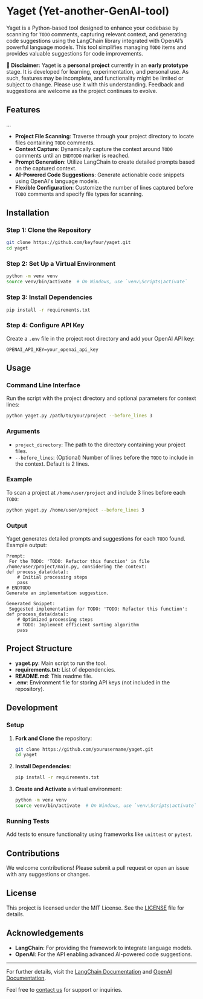 
# Yaget (Yet-another-GenAI-tool)

Yaget is a Python-based tool designed to enhance your codebase by scanning for `TODO` comments, capturing relevant context, and generating code suggestions using the LangChain library integrated with OpenAI’s powerful language models. This tool simplifies managing `TODO` items and provides valuable suggestions for code improvements.


**🚧 Disclaimer:** Yaget is a **personal project** currently in an **early prototype** stage. It is developed for learning, experimentation, and personal use. As such, features may be incomplete, and functionality might be limited or subject to change. Please use it with this understanding. Feedback and suggestions are welcome as the project continues to evolve.

## Features

...
- **Project File Scanning**: Traverse through your project directory to locate files containing `TODO` comments.
- **Context Capture**: Dynamically capture the context around `TODO` comments until an `ENDTODO` marker is reached.
- **Prompt Generation**: Utilize LangChain to create detailed prompts based on the captured context.
- **AI-Powered Code Suggestions**: Generate actionable code snippets using OpenAI's language models.
- **Flexible Configuration**: Customize the number of lines captured before `TODO` comments and specify file types for scanning.

## Installation

### Step 1: Clone the Repository

```bash
git clone https://github.com/keyfour/yaget.git
cd yaget
```

### Step 2: Set Up a Virtual Environment

```bash
python -m venv venv
source venv/bin/activate  # On Windows, use `venv\Scripts\activate`
```

### Step 3: Install Dependencies

```bash
pip install -r requirements.txt
```

### Step 4: Configure API Key

Create a `.env` file in the project root directory and add your OpenAI API key:

```
OPENAI_API_KEY=your_openai_api_key
```

## Usage

### Command Line Interface

Run the script with the project directory and optional parameters for context lines:

```bash
python yaget.py /path/to/your/project --before_lines 3
```

### Arguments

- `project_directory`: The path to the directory containing your project files.
- `--before_lines`: (Optional) Number of lines before the `TODO` to include in the context. Default is 2 lines.

### Example

To scan a project at `/home/user/project` and include 3 lines before each `TODO`:

```bash
python yaget.py /home/user/project --before_lines 3
```

### Output

Yaget generates detailed prompts and suggestions for each `TODO` found. Example output:

```
Prompt:
 For the TODO: 'TODO: Refactor this function' in file /home/user/project/main.py, considering the context:
def process_data(data):
    # Initial processing steps
    pass
# ENDTODO
Generate an implementation suggestion.

Generated Snippet:
 Suggested implementation for TODO: 'TODO: Refactor this function':
def process_data(data):
    # Optimized processing steps
    # TODO: Implement efficient sorting algorithm
    pass
```

## Project Structure

- **yaget.py**: Main script to run the tool.
- **requirements.txt**: List of dependencies.
- **README.md**: This readme file.
- **.env**: Environment file for storing API keys (not included in the repository).

## Development

### Setup

1. **Fork and Clone** the repository:
   ```bash
   git clone https://github.com/yourusername/yaget.git
   cd yaget
   ```

2. **Install Dependencies**:
   ```bash
   pip install -r requirements.txt
   ```

3. **Create and Activate** a virtual environment:
   ```bash
   python -m venv venv
   source venv/bin/activate  # On Windows, use `venv\Scripts\activate`
   ```

### Running Tests

Add tests to ensure functionality using frameworks like `unittest` or `pytest`.

## Contributions

We welcome contributions! Please submit a pull request or open an issue with any suggestions or changes.

## License

This project is licensed under the MIT License. See the [LICENSE](LICENSE) file for details.

## Acknowledgements

- **LangChain**: For providing the framework to integrate language models.
- **OpenAI**: For the API enabling advanced AI-powered code suggestions.

---

For further details, visit the [LangChain Documentation](https://python.langchain.com/docs/) and [OpenAI Documentation](https://beta.openai.com/docs/).

Feel free to [contact us](mailto:your.email@example.com) for support or inquiries.
